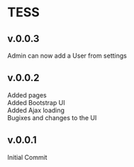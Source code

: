 # TESS
## v.0.0.3
Admin can now add a User from settings<br>
## v.0.0.2
Added pages<br>
Added Bootstrap UI<br>
Added Ajax loading<br>
Bugixes and changes to the UI<br>
## v.0.0.1
Initial Commit<br>
